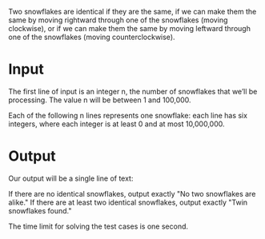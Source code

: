 Two snowflakes are identical if they are the same, 
if we can make them the same by moving rightward 
through one of the snowflakes (moving clockwise), 
or if we can make them the same by moving leftward 
through one of the snowflakes (moving counterclockwise).

# Input

The first line of input is an integer n, 
the number of snowflakes that we’ll be processing. 
The value n will be between 1 and 100,000. 

Each of the following n lines represents one snowflake: 
  each line has six integers, where each integer is 
  at least 0 and at most 10,000,000.

# Output
Our output will be a single line of text:

If there are no identical snowflakes, output exactly 
  "No two snowflakes are alike."
If there are at least two identical snowflakes, output exactly 
  "Twin snowflakes found."

The time limit for solving the test cases is one second.

